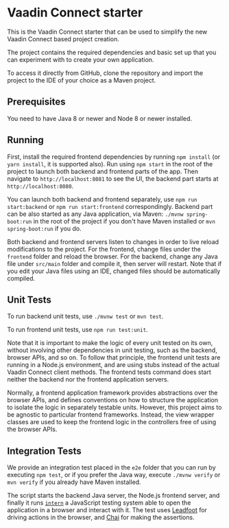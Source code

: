 # Vaadin Connect starter

This is the Vaadin Connect starter that can be used to simplify the new Vaadin Connect based project creation.

The project contains the required dependencies and basic set up that you can experiment with to create your own application.

To access it directly from GitHub, clone the repository and import the project to the IDE of your choice as a Maven project.

## Prerequisites

You need to have Java 8 or newer and Node 8 or newer installed.

## Running

First, install the required frontend dependencies by running `npm install` (or `yarn install`, it is supported also).
Run using `npm start` in the root of the project to launch both backend and frontend parts of the app.
Then navigate to `http://localhost:8081` to see the UI, the backend part starts at `http://localhost:8080`.

You can launch both backend and frontend separately, use `npm run start:backend` or `npm run start:frontend` correspondingly.
Backend part can be also started as any Java application, via Maven: `./mvnw spring-boot:run` in the root of the project if you don't have Maven installed or `mvn spring-boot:run` if you do.

Both backend and frontend servers listen to changes in order to live reload modifications to the project.
For the frontend, change files under the `frontend` folder and reload the browser.
For the backend, change any Java file under `src/main` folder and compile it, then server will restart.
Note that if you edit your Java files using an IDE, changed files should be automatically compiled.

## Unit Tests

To run backend unit tests, use `./mvnw test` or `mvn test`.

To run frontend unit tests, use `npm run test:unit`.

Note that it is important to make the logic of every unit tested on its own,
without involving other dependencies in unit testing, such as the backend,
browser APIs, and so on. To follow that principle, the frontend unit tests
are running in a Node.js environment, and are using stubs instead of the actual
Vaadin Connect client methods. The frontend tests command does start neither
the backend nor the frontend application servers.

Normally, a frontend application framework provides abstractions over
the browser APIs, and defines conventions on how to structure the application
to isolate the logic in separately testable units. However, this project aims
to be agnostic to particular frontend frameworks. Instead, the view wrapper
classes are used to keep the frontend logic in the controllers free of using
the browser APIs.

## Integration Tests

We provide an integration test placed in the `e2e` folder that you can run by executing `npm test`, or
if you prefer the Java way, execute `./mvnw verify` or `mvn verify` if you already have Maven installed.

The script starts the backend Java server, the Node.js frontend server, and finally it runs [`intern`](https://theintern.io/) a JavaScript testing system able to open the application in a browser and interact with it.
The test uses [Leadfoot](https://theintern.io/leadfoot/index.html) for driving actions in the browser,
and [Chai](https://www.chaijs.com/) for making the assertions.
